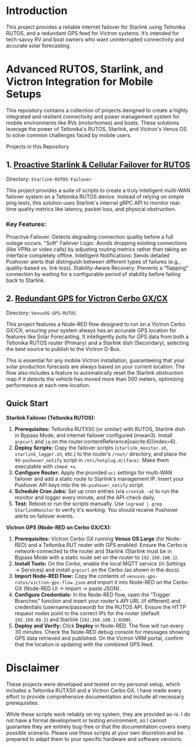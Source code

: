 # Introduction
This project provides a reliable internet failover for Starlink using Teltonika RUTOS, and a redundant GPS feed for Victron systems. It’s intended for tech-savvy RV and boat owners who want uninterrupted connectivity and accurate solar forecasting. 

# Advanced RUTOS, Starlink, and Victron Integration for Mobile Setups
This repository contains a collection of projects designed to create a highly integrated and resilient connectivity and power management system for mobile environments like RVs (motorhomes) and boats. These solutions leverage the power of Teltonika's RUTOS, Starlink, and Victron's Venus OS to solve common challenges faced by mobile users.

Projects in this Repository
## 1. [Proactive Starlink & Cellular Failover for RUTOS](Starlink-RUTOS-Failover/README.md)
Directory: `Starlink-RUTOS-Failover` 

This project provides a suite of scripts to create a truly intelligent multi-WAN failover system on a Teltonika RUTOS device. Instead of relying on simple ping tests, this solution uses Starlink's internal gRPC API to monitor real-time quality metrics like latency, packet loss, and physical obstruction.

### Key Features:
Proactive Failover: Detects degrading connection quality before a full outage occurs.
"Soft" Failover Logic: Avoids dropping existing connections (like VPNs or video calls) by adjusting routing metrics rather than taking an interface completely offline.
Intelligent Notifications: Sends detailed Pushover alerts that distinguish between different types of failures (e.g., quality-based vs. link loss).
Stability-Aware Recovery: Prevents a "flapping" connection by waiting for a configurable period of stability before failing back to Starlink.

## 2. [Redundant GPS for Victron Cerbo GX/CX](VenusOS-GPS-RUTOS/README.md)
Directory: `VenusOS-GPS-RUTOS`

This project features a Node-RED flow designed to run on a Victron Cerbo GX/CX, ensuring your system always has an accurate GPS location for features like Solar Forecasting. It intelligently polls for GPS data from both a Teltonika RUTOS router (Primary) and a Starlink dish (Secondary), selecting the best source to publish to the Victron D-Bus.

This is essential for any mobile Victron installation, guaranteeing that your solar production forecasts are always based on your current location. The flow also includes a feature to automatically reset the Starlink obstruction map if it detects the vehicle has moved more than 500 meters, optimizing performance at each new location.

## Quick Start
**Starlink Failover (Teltonika RUTOS):**  
1. **Prerequisites:** Teltonika RUTX50 (or similar) with RUTOS, Starlink dish in Bypass Mode, and internet failover configured (mwan3). Install `grpcurl` and `jq` on the router:contentReference[oaicite:6]{index=6}.  
2. **Deploy Scripts:** Copy the failover scripts (`starlink_monitor.sh`, `starlink_logger.sh`, etc.) to the router’s `/root/` directory, and place the `99-pushover_notify` script in `/etc/hotplug.d/iface/`. Make them executable with `chmod +x`.  
3. **Configure Router:** Apply the provided `uci` settings for multi-WAN failover and add a static route to Starlink’s management IP. Insert your Pushover API keys into the `99-pushover_notify` script.  
4. **Schedule Cron Jobs:** Set up cron entries (via `crontab -e`) to run the monitor and logger every minute, and the API-check daily.  
5. **Test:** Reboot or run the scripts manually. Use `logread | grep StarlinkMonitor` to verify it's working. You should receive Pushover alerts on failover events.

**Victron GPS (Node-RED on Cerbo GX/CX):**  
1. **Prerequisites:** Victron Cerbo GX running **Venus OS Large** (for Node-RED) and a Teltonika RUT router with GPS enabled. Ensure the Cerbo is network-connected to the router and Starlink (Starlink must be in Bypass Mode with a static route set on the router to `192.168.100.1`).  
2. **Install Tools:** On the Cerbo, enable the local MQTT service (in Settings → Services) and install `grpcurl` on the Cerbo (as shown in the docs).  
3. **Import Node-RED Flow:** Copy the contents of `venusos-gps-rutos/victron-gps-flow.json` and import it into Node-RED on the Cerbo GX (Node-RED UI → Import → paste JSON).  
4. **Configure Credentials:** In the Node-RED flow, open the “Trigger Branches” function and insert your router’s *API URL* (if different) and credentials (username/password) for the RUTOS API. Ensure the HTTP request nodes point to the correct IPs for the router (default `192.168.80.1`) and Starlink (`192.168.100.1:9200`).  
5. **Deploy and Verify:** Click **Deploy** in Node-RED. The flow will run every 30 minutes. Check the Node-RED debug console for messages showing GPS data retrieved and published. On the Victron VRM portal, confirm that the location is updating with the combined GPS feed.


# Disclaimer
These projects were developed and tested on my personal setup, which includes a Teltonika RUTX50 and a Victron Cerbo GX. I have made every effort to provide comprehensive documentation and include all necessary prerequisites.

While these scripts work reliably on my system, they are provided as-is. I do not have a formal development or testing environment, so I cannot guarantee they are entirely bug-free or that the documentation covers every possible scenario. Please use these scripts at your own discretion and be prepared to adapt them to your specific hardware and software versions. 
